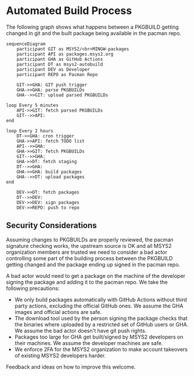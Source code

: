 # Automated Build Process

The following graph shows what happens between a PKGBUILD getting changed in git
and the built package being available in the pacman repo.

```mermaid
sequenceDiagram
    participant GIT as MSYS2/<br>MINGW-packages
    participant API as packages.msys2.org
    participant GHA as GitHub Actions
    participant DT as msys2-autobuild
    participant DEV as Developer
    participant REPO as Pacman Repo

    GIT->>GHA: GIT push trigger
    GHA->>GHA: parse PKGBUILDs
    GHA-->>GIT: upload parsed PKGBUILDs

loop Every 5 minutes
    API->>GIT: fetch parsed PKGBUILDs
    GIT-->>API: 
end

loop Every 2 hours
    DT->>GHA: cron trigger
    GHA->>API: fetch TODO list
    API-->>GHA: 
    GHA->>GIT: fetch PKGBUILDs
    GIT-->>GHA: 
    GHA->>DT: fetch staging
    DT-->>GHA: 
    GHA->>GHA: build packages
    GHA-->>DT: upload packages
end

    DEV->>DT: fetch packages
    DT-->>DEV: 
    DEV->>DEV: sign packages
    DEV->>REPO: push to repo
```

## Security Considerations

Assuming changes to PKGBUILDs are properly reviewed, the pacman signature
checking works, the upstream source is OK and all MSYS2 organization members are
trusted we need to consider a bad actor controlling some part of the building
process between the PKGBUILD getting changed and the package ending up signed in
the pacman repo.

A bad actor would need to get a package on the machine of the developer signing
the package and adding it to the pacman repo. We take the following precautions:

* We only build packages automatically with GitHub Actions without third party
  actions, excluding the official GitHub ones. We assume the GHA images and
  official actions are safe.
* The download tool used by the person signing the package checks that the
  binaries where uploaded by a restricted set of GitHub users or GHA.
  We assume the bad actor doesn't have git push rights.
* Packages too large for GHA get built/signed by MSYS2 developers on their
  machines. We assume the developer machines are safe.
* We enforce 2FA for the MSYS2 organization to make account takeovers of
  existing MSYS2 developers harder.

Feedback and ideas on how to improve this welcome.
